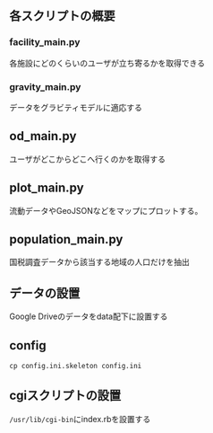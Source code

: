 ## 各スクリプトの概要
### facility_main.py
各施設にどのくらいのユーザが立ち寄るかを取得できる

### gravity_main.py
データをグラビティモデルに適応する

## od_main.py
ユーザがどこからどこへ行くのかを取得する

## plot_main.py
流動データやGeoJSONなどをマップにプロットする。

## population_main.py
国税調査データから該当する地域の人口だけを抽出


## データの設置
Google Driveのデータをdata配下に設置する

## config
```
cp config.ini.skeleton config.ini
```

## cgiスクリプトの設置
`/usr/lib/cgi-bin`にindex.rbを設置する